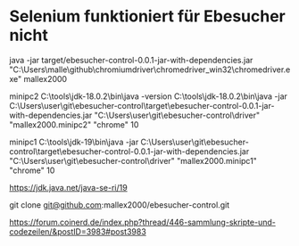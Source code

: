 # Selenium funktioniert für Ebesucher nicht


java -jar target/ebesucher-control-0.0.1-jar-with-dependencies.jar "C:\\Users\\malle\\github\\chromiumdriver\\chromedriver_win32\\chromedriver.exe"   mallex2000


minipc2
C:\tools\jdk-18.0.2\bin\java -version
C:\tools\jdk-18.0.2\bin\java -jar C:\Users\user\git\ebesucher-control\target\ebesucher-control-0.0.1-jar-with-dependencies.jar "C:\\Users\\user\\git\\ebesucher-control\\driver"   "mallex2000.minipc2" "chrome" 10


minipc1
C:\tools\jdk-19\bin\java -jar C:\Users\user\git\ebesucher-control\target\ebesucher-control-0.0.1-jar-with-dependencies.jar "C:\\Users\\user\\git\\ebesucher-control\\driver"   "mallex2000.minipc1" "chrome" 10

https://jdk.java.net/java-se-ri/19

git clone git@github.com:mallex2000/ebesucher-control.git



https://forum.coinerd.de/index.php?thread/446-sammlung-skripte-und-codezeilen/&postID=3983#post3983